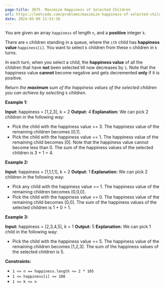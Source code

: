 ```yaml
---
page-title: 3075. Maximize Happiness of Selected Children
url: https://leetcode.com/problems/maximize-happiness-of-selected-children/description/?envType=daily-question&envId=2024-05-09
date: 2024-05-09 11:53:20
---
```

You are given an array `happiness` of length `n`, and a **positive** integer `k`.

There are `n` children standing in a queue, where the `ith` child has **happiness value** `happiness[i]`. You want to select `k` children from these `n` children in `k` turns.

In each turn, when you select a child, the **happiness value** of all the children that have **not** been selected till now decreases by `1`. Note that the happiness value **cannot** become negative and gets decremented **only** if it is positive.

Return *the **maximum** sum of the happiness values of the selected children you can achieve by selecting* `k` *children*.

**Example 1:**

**Input:** happiness = \[1,2,3\], k = 2
**Output:** 4
**Explanation:** We can pick 2 children in the following way:
- Pick the child with the happiness value == 3. The happiness value of the remaining children becomes \[0,1\].
- Pick the child with the happiness value == 1. The happiness value of the remaining child becomes \[0\]. Note that the happiness value cannot become less than 0.
The sum of the happiness values of the selected children is 3 + 1 = 4.

**Example 2:**

**Input:** happiness = \[1,1,1,1\], k = 2
**Output:** 1
**Explanation:** We can pick 2 children in the following way:
- Pick any child with the happiness value == 1. The happiness value of the remaining children becomes \[0,0,0\].
- Pick the child with the happiness value == 0. The happiness value of the remaining child becomes \[0,0\].
The sum of the happiness values of the selected children is 1 + 0 = 1.

**Example 3:**

**Input:** happiness = \[2,3,4,5\], k = 1
**Output:** 5
**Explanation:** We can pick 1 child in the following way:
- Pick the child with the happiness value == 5. The happiness value of the remaining children becomes \[1,2,3\].
The sum of the happiness values of the selected children is 5.

**Constraints:**

-   `1 <= n == happiness.length <= 2 * 105`
-   `1 <= happiness[i] <= 108`
-   `1 <= k <= n`